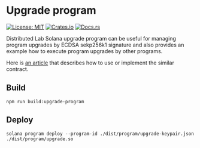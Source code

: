 # Upgrade program

[![License: MIT](https://img.shields.io/badge/License-MIT-yellow.svg)](https://opensource.org/licenses/MIT)
[![Crates.io](https://img.shields.io/crates/v/upgrade-program)](https://crates.io/crates/upgrade-program)
[![Docs.rs](https://docs.rs/upgrade-program/badge.svg)](https://docs.rs/upgrade-program)

Distributed Lab Solana upgrade program can be useful for managing program upgrades by ECDSA sekp256k1 signature 
and also provides an example how to execute program upgrades by other programs.

Here is [an article](https://medium.com/@oleg.fomenko2002/solana-program-trustful-upgrade-e6733bff4581) that describes how to use or implement the similar contract.

## Build

```shell
npm run build:upgrade-program
```

## Deploy
```shell
solana program deploy --program-id ./dist/program/upgrade-keypair.json ./dist/program/upgrade.so
```
